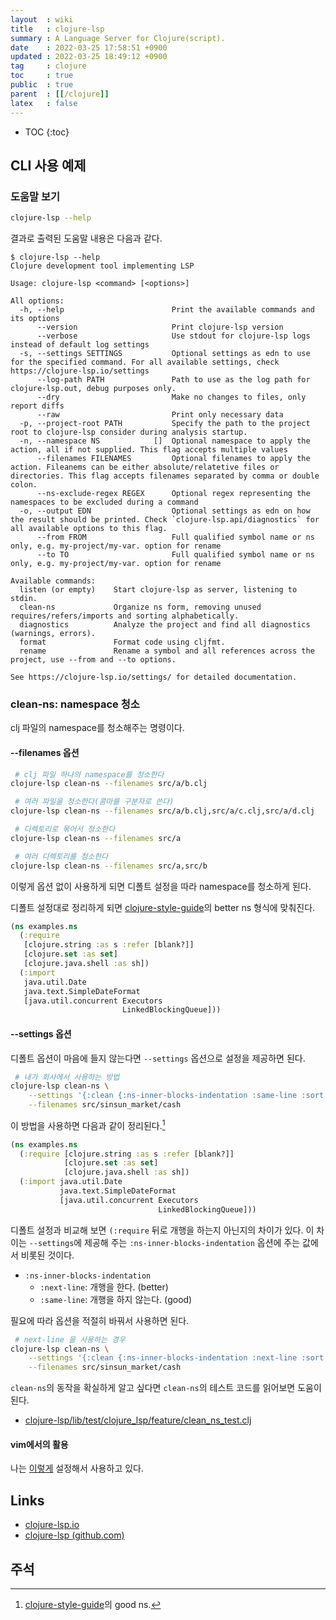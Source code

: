 ```yaml
---
layout  : wiki
title   : clojure-lsp
summary : A Language Server for Clojure(script).
date    : 2022-03-25 17:58:51 +0900
updated : 2022-03-25 18:49:12 +0900
tag     : clojure
toc     : true
public  : true
parent  : [[/clojure]]
latex   : false
---
```

* TOC
{:toc}

## CLI 사용 예제

### 도움말 보기

```bash
clojure-lsp --help
```

결과로 출력된 도움말 내용은 다음과 같다.

```
$ clojure-lsp --help
Clojure development tool implementing LSP

Usage: clojure-lsp <command> [<options>]

All options:
  -h, --help                        Print the available commands and its options
      --version                     Print clojure-lsp version
      --verbose                     Use stdout for clojure-lsp logs instead of default log settings
  -s, --settings SETTINGS           Optional settings as edn to use for the specified command. For all available settings, check https://clojure-lsp.io/settings
      --log-path PATH               Path to use as the log path for clojure-lsp.out, debug purposes only.
      --dry                         Make no changes to files, only report diffs
      --raw                         Print only necessary data
  -p, --project-root PATH           Specify the path to the project root to clojure-lsp consider during analysis startup.
  -n, --namespace NS            []  Optional namespace to apply the action, all if not supplied. This flag accepts multiple values
      --filenames FILENAMES         Optional filenames to apply the action. Fileanems can be either absolute/relatetive files or directories. This flag accepts filenames separated by comma or double colon.
      --ns-exclude-regex REGEX      Optional regex representing the namespaces to be excluded during a command
  -o, --output EDN                  Optional settings as edn on how the result should be printed. Check `clojure-lsp.api/diagnostics` for all available options to this flag.
      --from FROM                   Full qualified symbol name or ns only, e.g. my-project/my-var. option for rename
      --to TO                       Full qualified symbol name or ns only, e.g. my-project/my-var. option for rename

Available commands:
  listen (or empty)    Start clojure-lsp as server, listening to stdin.
  clean-ns             Organize ns form, removing unused requires/refers/imports and sorting alphabetically.
  diagnostics          Analyze the project and find all diagnostics (warnings, errors).
  format               Format code using cljfmt.
  rename               Rename a symbol and all references across the project, use --from and --to options.

See https://clojure-lsp.io/settings/ for detailed documentation.
``` 

### clean-ns: namespace 청소

clj 파일의 namespace를 청소해주는 명령이다.

#### \-\-filenames 옵션

```bash
 # clj 파일 하나의 namespace를 청소한다
clojure-lsp clean-ns --filenames src/a/b.clj

 # 여러 파일을 청소한다(콤마를 구분자로 쓴다)
clojure-lsp clean-ns --filenames src/a/b.clj,src/a/c.clj,src/a/d.clj

 # 디렉토리로 묶어서 청소한다
clojure-lsp clean-ns --filenames src/a

 # 여러 디렉토리를 청소한다
clojure-lsp clean-ns --filenames src/a,src/b
```

이렇게 옵션 없이 사용하게 되면 디폴트 설정을 따라 namespace를 청소하게 된다.

디폴트 설정대로 정리하게 되면 [clojure-style-guide]( https://github.com/bbatsov/clojure-style-guide#line-breaks-in-ns )의 better ns 형식에 맞춰진다.

```clojure
(ns examples.ns
  (:require
   [clojure.string :as s :refer [blank?]]
   [clojure.set :as set]
   [clojure.java.shell :as sh])
  (:import
   java.util.Date
   java.text.SimpleDateFormat
   [java.util.concurrent Executors
                         LinkedBlockingQueue]))
```

#### \-\-settings 옵션

디폴트 옵션이 마음에 들지 않는다면 `--settings` 옵션으로 설정을 제공하면 된다.

```bash
 # 내가 회사에서 사용하는 방법
clojure-lsp clean-ns \
    --settings '{:clean {:ns-inner-blocks-indentation :same-line :sort {:ns true :require true :import true :refer {:max-line-length 80}}}}' \
    --filenames src/sinsun_market/cash
```

이 방법을 사용하면 다음과 같이 정리된다.[^ns-good]

```clojure
(ns examples.ns
  (:require [clojure.string :as s :refer [blank?]]
            [clojure.set :as set]
            [clojure.java.shell :as sh])
  (:import java.util.Date
           java.text.SimpleDateFormat
           [java.util.concurrent Executors
                                 LinkedBlockingQueue]))
```

디폴트 설정과 비교해 보면 `(:require` 뒤로 개행을 하는지 아닌지의 차이가 있다.
이 차이는 `--settings`에 제공해 주는 `:ns-inner-blocks-indentation` 옵션에 주는 값에서 비롯된 것이다.

- `:ns-inner-blocks-indentation`
    - `:next-line`: 개행을 한다. (better)
    - `:same-line`: 개행을 하지 않는다. (good)

필요에 따라 옵션을 적절히 바꿔서 사용하면 된다.

```bash
 # next-line 을 사용하는 경우
clojure-lsp clean-ns \
    --settings '{:clean {:ns-inner-blocks-indentation :next-line :sort {:ns true :require true :import true :refer {:max-line-length 80}}}}' \
    --filenames src/sinsun_market/cash
```

`clean-ns`의 동작을 확실하게 알고 싶다면 `clean-ns`의 테스트 코드를 읽어보면 도움이 된다.

- [clojure-lsp/lib/test/clojure_lsp/feature/clean_ns_test.clj]( https://github.com/clojure-lsp/clojure-lsp/blob/62075f342dc98f5bbae0a59ee68e91e5c38aacfa/lib/test/clojure_lsp/feature/clean_ns_test.clj )


#### vim에서의 활용

나는 [이렇게]( https://github.com/johngrib/dotfiles/commit/78cec0a6d5f2cf258d4868f7b5a071e1caba1488 ) 설정해서 사용하고 있다.

## Links

- [clojure-lsp.io]( https://clojure-lsp.io/ )
- [clojure-lsp (github.com)]( https://github.com/clojure-lsp/clojure-lsp/ )

## 주석

[^ns-better]: [clojure-style-guide]( https://github.com/bbatsov/clojure-style-guide#line-breaks-in-ns )의 better ns.
[^ns-good]: [clojure-style-guide]( https://github.com/bbatsov/clojure-style-guide#line-breaks-in-ns )의 good ns.

